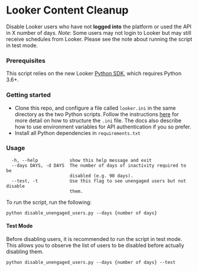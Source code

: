 # Looker Content Cleanup

Disable Looker users who have not **logged into** the platform or used the API in X number of days. _Note_: Some users may not login to Looker but may still receive schedules from Looker. Please see the note about running the script in test mode.

### Prerequisites

This script relies on the new Looker [Python SDK](https://github.com/looker-open-source/sdk-codegen/tree/master/python), which requires Python 3.6+.


### Getting started

* Clone this repo, and configure a file called `looker.ini` in the same directory as the two Python scripts. Follow the instructions [here](https://github.com/looker-open-source/sdk-codegen/tree/master/python#configuring-the-sdk) for more detail on how to structure the `.ini` file. The docs also describe how to use environment variables for API authentication if you so prefer.
* Install all Python dependencies in `requirements.txt`

### Usage

``` optional arguments:
  -h, --help            show this help message and exit
  --days DAYS, -d DAYS  The number of days of inactivity required to be
                        disabled (e.g. 90 days).
  --test, -t            Use this flag to see unengaged users but not disable
                        them.
```

To run the script, run the following:

```
python disable_unengaged_users.py --days {number of days}
```

#### Test Mode

Before disabling users, it is recommended to run the script in test mode. This allows you to observe the list of users to be disabled before actually disabling them. 

```
python disable_unengaged_users.py --days {number of days} --test
```
